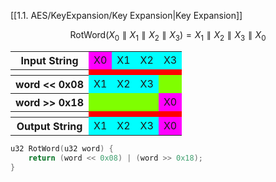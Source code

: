 
[[1.1. AES/KeyExpansion/Key Expansion|Key Expansion]]

$$
\text{RotWord}(X_0\parallel X_1\parallel X_2\parallel X_3)=X_1\parallel X_2\parallel X_3\parallel X_0
$$

<div class="centered-content">
    <table style="margin: auto;">
	    <tr>
			<th>Input String</th>
	        <td style="background-color:magenta">X0</td>
	        <td style="background-color:cyan">X1</td>
	        <td style="background-color:cyan">X2</td>
	        <td style="background-color:cyan">X3</td>
	    </tr>
	    <tr>
		    <th></th>
	        <td style="background-color:red"></td>
	        <td style="background-color:red"></td>
	        <td style="background-color:red"></td>
	        <td style="background-color:red"></td>
	    </tr>
	    <tr>
			<th>word << 0x08</th>
	        <td style="background-color:cyan">X1</td>
	        <td style="background-color:cyan">X2</td>
	        <td style="background-color:cyan">X3</td>
	        <td style="background-color:chartreuse"></td>
	    </tr>
	    <tr>
		    <th>word >> 0x18 </th>
	        <td style="background-color:chartreuse"></td>
	        <td style="background-color:chartreuse"></td>
	        <td style="background-color:chartreuse"></td>
	        <td style="background-color:magenta">X0</td>
	    </tr>
	    <tr>
		    <th></th>
	        <td style="background-color:red"></td>
	        <td style="background-color:red"></td>
	        <td style="background-color:red"></td>
	        <td style="background-color:red"></td>
	    </tr>
	    <tr>
		    <th>Output String</th>
	        <td style="background-color:cyan">X1</td>
	        <td style="background-color:cyan">X2</td>
	        <td style="background-color:cyan">X3</td>
	        <td style="background-color:magenta">X0</td>
	    </tr>
	</table>
</div>


```c
u32 RotWord(u32 word) {
	return (word << 0x08) | (word >> 0x18);
}
```


